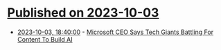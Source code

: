 # [Published on 2023-10-03](index.md)

* [2023-10-03, 18:40:00](https://slashdot.org/story/23/10/03/1314225/microsoft-ceo-says-tech-giants-battling-for-content-to-build-ai?utm_source=rss1.0mainlinkanon&utm_medium=feed) - [Microsoft CEO Says Tech Giants Battling For Content To Build AI](https://slashdot.org/story/23/10/03/1314225/microsoft-ceo-says-tech-giants-battling-for-content-to-build-ai?utm_source=rss1.0mainlinkanon&utm_medium=feed)
